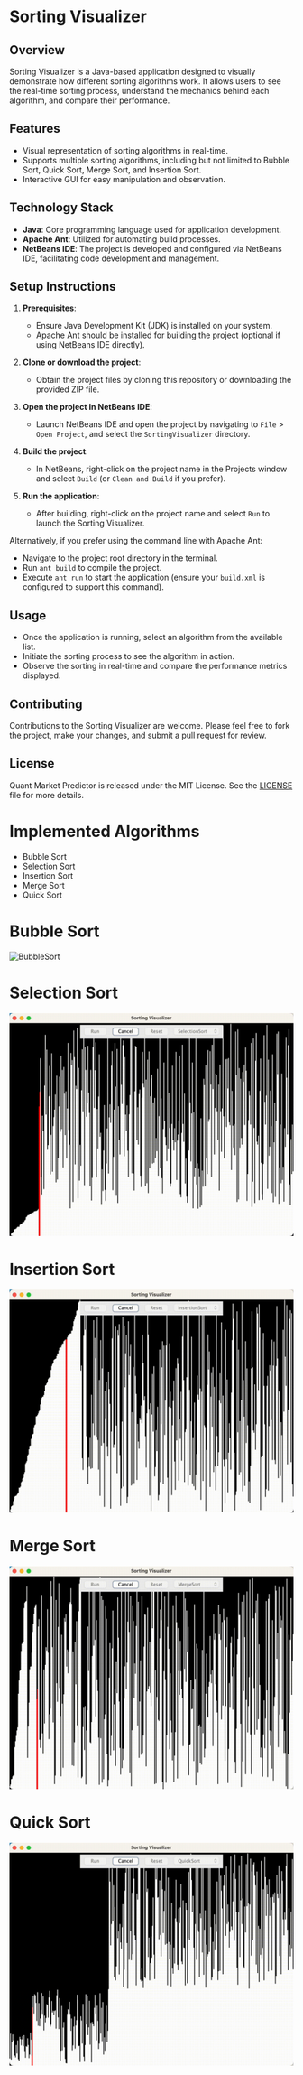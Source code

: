 # Sorting Visualizer

## Overview
Sorting Visualizer is a Java-based application designed to visually demonstrate how different sorting algorithms work. It allows users to see the real-time sorting process, understand the mechanics behind each algorithm, and compare their performance.

## Features
- Visual representation of sorting algorithms in real-time.
- Supports multiple sorting algorithms, including but not limited to Bubble Sort, Quick Sort, Merge Sort, and Insertion Sort.
- Interactive GUI for easy manipulation and observation.

## Technology Stack
- **Java**: Core programming language used for application development.
- **Apache Ant**: Utilized for automating build processes.
- **NetBeans IDE**: The project is developed and configured via NetBeans IDE, facilitating code development and management.

## Setup Instructions
1. **Prerequisites**:
   - Ensure Java Development Kit (JDK) is installed on your system.
   - Apache Ant should be installed for building the project (optional if using NetBeans IDE directly).

2. **Clone or download the project**:
   - Obtain the project files by cloning this repository or downloading the provided ZIP file.

3. **Open the project in NetBeans IDE**:
   - Launch NetBeans IDE and open the project by navigating to `File` > `Open Project`, and select the `SortingVisualizer` directory.

4. **Build the project**:
   - In NetBeans, right-click on the project name in the Projects window and select `Build` (or `Clean and Build` if you prefer).

5. **Run the application**:
   - After building, right-click on the project name and select `Run` to launch the Sorting Visualizer.

Alternatively, if you prefer using the command line with Apache Ant:
- Navigate to the project root directory in the terminal.
- Run `ant build` to compile the project.
- Execute `ant run` to start the application (ensure your `build.xml` is configured to support this command).

## Usage
- Once the application is running, select an algorithm from the available list.
- Initiate the sorting process to see the algorithm in action.
- Observe the sorting in real-time and compare the performance metrics displayed.

## Contributing
Contributions to the Sorting Visualizer are welcome. Please feel free to fork the project, make your changes, and submit a pull request for review.

## License
Quant Market Predictor is released under the MIT License. See the [LICENSE](LICENSE) file for more details.

# Implemented Algorithms
- Bubble Sort
- Selection Sort
- Insertion Sort
- Merge Sort
- Quick Sort

# Bubble Sort
![BubbleSort](images/bubblesort.gif)

# Selection Sort
![SelectionSort](images/selectionsort.gif)

# Insertion Sort
![InsertionSort](images/insertionsort.gif)

# Merge Sort
![MergeSort](images/mergesort.gif)

# Quick Sort
![QuickSort](images/quicksort.gif)
